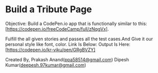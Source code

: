 # Build a Tribute Page
  
   
   
  Objective: Build a CodePen.io app that is functionally similar to this: [https://codepen.io/freeCodeCamp/full/zNqgVx].
  
  Fulfill the all given stories and passes all the test cases.And Give it our personal style like font, color.
  Link Is Below:
  Output Is Here:[https://codepen.io/kr-viku/pen/GRgBVZY]
  
  Created By,
  Prakash Anand(ppa58514@gmail.com)
  Dipesh Kumar(deepesh.97kumar@gmail.com)
